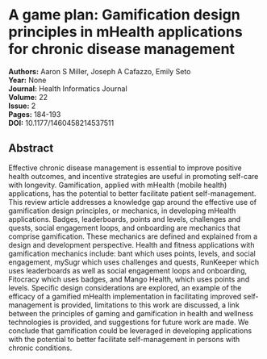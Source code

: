 # A game plan: Gamification design principles in mHealth applications for chronic disease management

**Authors:** Aaron S Miller, Joseph A Cafazzo, Emily Seto  
**Year:** None  
**Journal:** Health Informatics Journal  
**Volume:** 22  
**Issue:** 2  
**Pages:** 184-193  
**DOI:** 10.1177/1460458214537511  

## Abstract
Effective chronic disease management is essential to improve positive health outcomes, and incentive strategies are useful in promoting self-care with longevity. Gamification, applied with mHealth (mobile health) applications, has the potential to better facilitate patient self-management. This review article addresses a knowledge gap around the effective use of gamification design principles, or mechanics, in developing mHealth applications. Badges, leaderboards, points and levels, challenges and quests, social engagement loops, and onboarding are mechanics that comprise gamification. These mechanics are defined and explained from a design and development perspective. Health and fitness applications with gamification mechanics include: bant which uses points, levels, and social engagement, mySugr which uses challenges and quests, RunKeeper which uses leaderboards as well as social engagement loops and onboarding, Fitocracy which uses badges, and Mango Health, which uses points and levels. Specific design considerations are explored, an example of the efficacy of a gamified mHealth implementation in facilitating improved self-management is provided, limitations to this work are discussed, a link between the principles of gaming and gamification in health and wellness technologies is provided, and suggestions for future work are made. We conclude that gamification could be leveraged in developing applications with the potential to better facilitate self-management in persons with chronic conditions.

